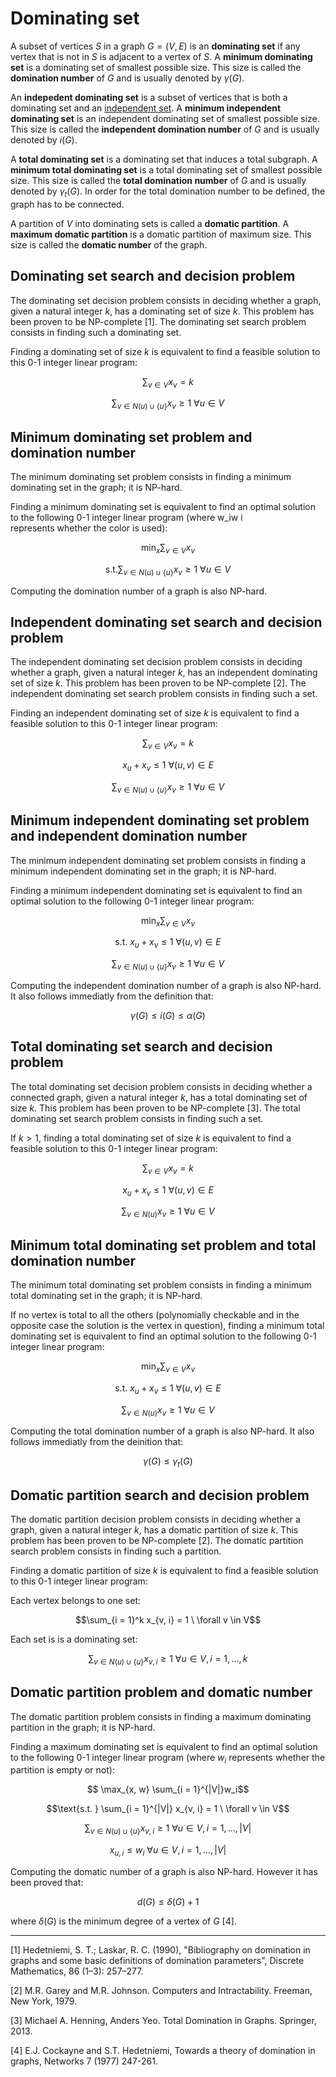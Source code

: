 # Dominating set

A subset of vertices $S$ in a graph $G = (V, E)$ is an __dominating set__ if any vertex that is not in $S$ is adjacent to a vertex of $S$. A __minimum dominating set__ is a dominating set of smallest possible size. This size is called the __domination number__ of $G$ and is usually denoted by $\gamma(G)$.

An __indepedent dominating set__ is a subset of vertices that is both a dominating set and an [independent set](/problems/indset). A __minimum independent dominating set__ is an independent dominating set of smallest possible size. This size is called the __independent domination number__ of $G$ and is usually denoted by $i(G)$.

A __total dominating set__ is a dominating set that induces a total subgraph. A __minimum total dominating set__ is a total dominating set of smallest possible size. This size is called the __total domination number__ of $G$ and is usually denoted by $\gamma_t(G)$. In order for the total domination number to be defined, the graph has to be connected.

A partition of $V$ into dominating sets is called a __domatic partition__. A __maximum domatic partition__ is a domatic partition of maximum size. This size is called the __domatic number__ of the graph.



## Dominating set search and decision problem


The dominating set decision problem consists in deciding whether a graph, given a natural integer $k$, has a dominating set of size $k$. This problem has been proven to be NP-complete [1]. The dominating set search problem consists in finding such a dominating set.

Finding a dominating set of size $k$ is equivalent to find a feasible solution to this 0-1 integer linear program:

$$\sum_{v \in V} x_v = k$$

$$\sum_{v \in N(u) \cup \{u\}} x_v \geq 1 \ \forall u \in V$$

## Minimum dominating set problem and domination number

The minimum dominating set problem consists in finding a minimum dominating set in the graph; it is  NP-hard.

Finding a minimum dominating set is equivalent to find an optimal solution to the following 0-1 integer linear program  (where w_iw 
i
​	
  represents whether the color is used):

$$\min_x \sum_{v \in V} x_v $$

$$\text{s.t.} \sum_{v \in N(u) \cup \{u\}} x_v \geq 1 \ \forall u \in V$$

Computing the domination number of a graph is also NP-hard.


## Independent dominating set search and decision problem


The independent dominating set decision problem consists in deciding whether a graph, given a natural integer $k$, has an independent dominating set of size $k$. This problem has been proven to be NP-complete [2]. The independent dominating set search problem consists in finding such a set.

Finding an independent dominating set of size $k$ is equivalent to find a feasible solution to this 0-1 integer linear program:

$$\sum_{v \in V} x_v = k$$

$$x_u + x_{v} \leq 1 \ \forall (u, v) \in E$$

$$\sum_{v \in N(u) \cup \{u\}} x_v \geq 1 \ \forall u \in V$$

## Minimum independent dominating set problem and independent domination number

The minimum independent dominating set problem consists in finding a minimum independent dominating set in the graph; it is  NP-hard.

Finding a minimum independent dominating set is equivalent to find an optimal solution to the following 0-1 integer linear program:

$$\min_x \sum_{v \in V} x_v $$

$$\text{s.t. } x_u + x_{v} \leq 1 \ \forall (u, v) \in E$$

$$\sum_{v \in N(u) \cup \{u\}} x_v \geq 1 \ \forall u \in V$$

Computing the independent domination number of a graph is also NP-hard. It also follows immediatly from the definition that:

$$\gamma(G) \leq i(G) \leq \alpha(G)$$

## Total dominating set search and decision problem


The total dominating set decision problem consists in deciding whether a connected graph, given a natural integer $k$, has a total dominating set of size $k$. This problem has been proven to be NP-complete [3]. The total dominating set search problem consists in finding such a set.

If $k > 1$, finding a total dominating set of size $k$ is equivalent to find a feasible solution to this 0-1 integer linear program:

$$\sum_{v \in V} x_v = k$$

$$x_u + x_{v} \leq 1 \ \forall (u, v) \in E$$

$$\sum_{v \in N(u)} x_v \geq 1 \ \forall u \in V$$

## Minimum total dominating set problem and total domination number

The minimum total dominating set problem consists in finding a minimum total dominating set in the graph; it is  NP-hard.

If no vertex is total to all the others (polynomially checkable and in the opposite case the solution is the vertex in question), finding a minimum total dominating set is equivalent to find an optimal solution to the following 0-1 integer linear program:

$$\min_x \sum_{v \in V} x_v $$

$$\text{s.t. } x_u + x_{v} \leq 1 \ \forall (u, v) \in E$$

$$\sum_{v \in N(u)} x_v \geq 1 \ \forall u \in V$$

Computing the total domination number of a graph is also NP-hard. It also follows immediatly from the deinition that:

$$\gamma(G) \leq \gamma_t(G)$$

## Domatic partition search and decision problem


The domatic partition decision problem consists in deciding whether a graph, given a natural integer $k$, has a domatic partition of size $k$. This problem has been proven to be NP-complete [2]. The domatic partition search problem consists in finding such a partition.

Finding a domatic partition of size $k$ is equivalent to find a feasible solution to this 0-1 integer linear program:

Each vertex belongs to one set:

$$\sum_{i = 1}^k x_{v, i} = 1 \  \forall v \in V$$

Each set is is a dominating set:

$$\sum_{v \in N(u) \cup \{u\}} x_{v, i} \geq 1 \ \forall u \in V, \, i = 1, ..., k$$

## Domatic partition problem and domatic number

The domatic partition problem consists in finding a maximum dominating partition in the graph; it is  NP-hard.

Finding a maximum dominating set is equivalent to find an optimal solution to the following 0-1 integer linear program (where $w_i$ represents whether the partition is empty or not):

$$ \max_{x, w} \sum_{i = 1}^{|V|}w_i$$

$$\text{s.t. } \sum_{i = 1}^{|V|} x_{v, i} = 1 \  \forall v \in V$$

$$\sum_{v \in N(u) \cup \{u\}} x_{v, i} \geq 1 \ \forall u \in V, \, i = 1, ..., |V|$$

$$ x_{u, i} \leq w_i \ \forall u \in V, \, i = 1, ..., |V|$$

Computing the domatic number of a graph is also NP-hard. However it has been proved that:

$$d(G) \leq \delta(G) + 1$$

where $\delta(G)$ is the minimum degree of a vertex of $G$ [4].

---


[1] Hedetniemi, S. T.; Laskar, R. C. (1990), "Bibliography on domination in graphs and some basic definitions of domination parameters", Discrete Mathematics, 86 (1–3): 257–277.

[2] M.R. Garey and M.R. Johnson. Computers and Intractability. Freeman, New
York, 1979.

[3] Michael A. Henning, Anders Yeo. Total Domination in Graphs. Springer, 2013.

[4] E.J. Cockayne and S.T. Hedetniemi, Towards a theory of domination in graphs, Networks 7 (1977)
247-261.